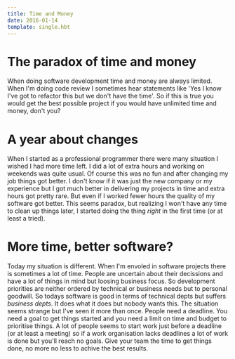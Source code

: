 ```yaml
---
title: Time and Money
date: 2016-01-14
template: single.hbt
---
```

# The paradox of time and money
When doing software development time and money are always limited. When I'm doing code review I sometimes hear statements like 'Yes I know I've got to refactor this but we don't have the time'. So if this is true you would get the best possible project if you would have unlimited time and money, don't you? 

# A year about changes
When I started as a professional programmer there were many situation I wished I had more time left. I did a lot of extra hours and working on weekends was quite usual. Of course this was no fun and after changing my job things got better. I don't know if it was just the new company or my experience but I got much better in delivering my projects in time and extra hours got pretty rare. But even if I worked fewer hours the quality of my software got better. This seems paradox, but realizing I won't have any time to clean up things later, I started doing the thing *right* in the first time (or at least a tried).

# More time, better software?
Today my situation is different. When I'm envoled in software projects there is sometimes a lot of time. People are uncertain about their decissions and have a lot of things in mind but loosing business focus. So development priorities are neither ordered by technical or business needs but to personal goodwill. So todays software is good in terms of technical depts but suffers _business depts_. It does what it does but nobody wants this.
The situation seems strange but I've seen it more than once. People need a deadline. You need a goal to get things started and you need a limit on time and budget to prioritise things. A lot of people seems to start work just before a deadline (or at least a meeting) so if a work organisation lacks deadlines a lot of work is done but you'll reach no goals.
Give your team the time to get things done, no more no less to achive the best results.